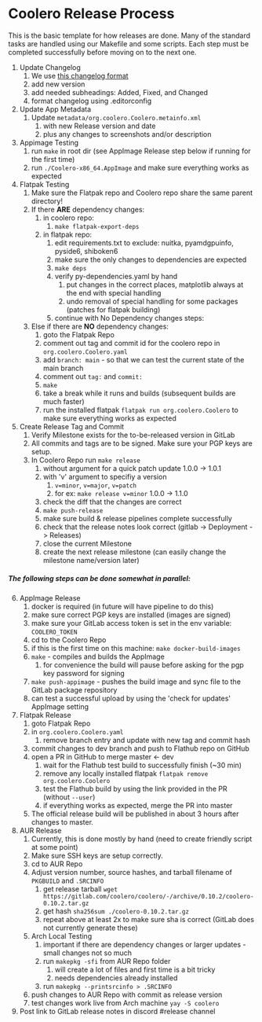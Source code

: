# Coolero Release Process

This is the basic template for how releases are done. Many of the standard tasks are handled using our Makefile and some
scripts. Each step must be completed successfully before moving on to the next one.

1. Update Changelog
    1. We use [this changelog format](https://keepachangelog.com/en/1.0.0/)
    2. add new version
    3. add needed subheadings: Added, Fixed, and Changed
    4. format changelog using .editorconfig
2. Update App Metadata
    1. Update `metadata/org.coolero.Coolero.metainfo.xml`
        1. with new Release version and date
        2. plus any changes to screenshots and/or description
3. Appimage Testing
    1. run `make` in root dir (see AppImage Release step below if running for the first time)
    2. run `./Coolero-x86_64.AppImage` and make sure everything works as expected
4. Flatpak Testing
    1. Make sure the Flatpak repo and Coolero repo share the same parent directory!
    2. If there __ARE__ dependency changes:
        1. in coolero repo:
            1. `make flatpak-export-deps`
        2. in flatpak repo:
            1. edit requirements.txt to exclude: nuitka, pyamdgpuinfo, pyside6, shiboken6
            2. make sure the only changes to dependencies are expected
            3. `make deps`
            4. verify py-dependencies.yaml by hand
                1. put changes in the correct places, matplotlib always at the end with special handling
                2. undo removal of special handling for some packages (patches for flatpak building)
            5. continue with No Dependency changes steps:
    3. Else if there are __NO__ dependency changes:
        1. goto the Flatpak Repo
        2. comment out tag and commit id for the coolero repo in `org.coolero.Coolero.yaml`
        3. add `branch: main` - so that we can test the current state of the main branch
        4. comment out `tag:` and `commit:`
        5. `make`
        6. take a break while it runs and builds (subsequent builds are much faster)
        7. run the installed flatpak `flatpak run org.coolero.Coolero` to make sure everything works as expected
5. Create Release Tag and Commit
    1. Verify Milestone exists for the to-be-released version in GitLab
    2. All commits and tags are to be signed. Make sure your PGP keys are setup.
    3. In Coolero Repo run ```make release```
        1. without argument for a quick patch update 1.0.0 -> 1.0.1
        2. with 'v' argument to specifiy a version
            1. `v=minor`, `v=major`, `v=patch`
            2. for ex: ```make release v=minor``` 1.0.0 -> 1.1.0
        3. check the diff that the changes are correct
        4. `make push-release`
        5. make sure build & release pipelines complete successfully
        6. check that the release notes look correct (gitlab -> Deployment -> Releases)
        7. close the current Milestone
        8. create the next release milestone (can easily change the milestone name/version later)

##### The following steps can be done somewhat in parallel:

6. AppImage Release
    1. docker is required (in future will have pipeline to do this)
    2. make sure correct PGP keys are installed (images are signed)
    3. make sure your GitLab access token is set in the env variable: `COOLERO_TOKEN`
    4. cd to the Coolero Repo
    5. if this is the first time on this machine: `make docker-build-images`
    6. `make` - compiles and builds the AppImage
        1. for convenience the build will pause before asking for the pgp key password for signing
    7. `make push-appimage` - pushes the build image and sync file to the GitLab package repository
    8. can test a successful upload by using the 'check for updates' AppImage setting
7. Flatpak Release
    1. goto Flatpak Repo
    2. in `org.coolero.Coolero.yaml`
        1. remove branch entry and update with new tag and commit hash
    3. commit changes to dev branch and push to Flathub repo on GitHub
    4. open a PR in GitHub to merge master <- dev
        1. wait for the Flathub test build to successfully finish (~30 min)
        2. remove any locally installed flatpak `flatpak remove org.coolero.Coolero`
        3. test the Flathub build by using the link provided in the PR (without `--user`)
        4. if everything works as expected, merge the PR into master
    5. The official release build will be published in about 3 hours after changes to master.
8. AUR Release
    1. Currently, this is done mostly by hand (need to create friendly script at some point)
    2. Make sure SSH keys are setup correctly. 
    3. cd to AUR Repo
    4. Adjust version number, source hashes, and tarball filename of `PKGBUILD` and `.SRCINFO`
        1. get release tarball `wget https://gitlab.com/coolero/coolero/-/archive/0.10.2/coolero-0.10.2.tar.gz`
        2. get hash `sha256sum ./coolero-0.10.2.tar.gz`
        3. repeat above at least 2x to make sure sha is correct (GitLab does not currently generate these)
    5. Arch Local Testing
        1. important if there are dependency changes or larger updates - small changes not so much
        2. run `makepkg -sfi` from AUR Repo folder
            1. will create a lot of files and first time is a bit tricky
            2. needs dependencies already installed
        3. run `makepkg --printsrcinfo > .SRCINFO`
    6. push changes to AUR Repo with commit as release version
    7. test changes work live from Arch machine `yay -S coolero`
9. Post link to GitLab release notes in discord #release channel